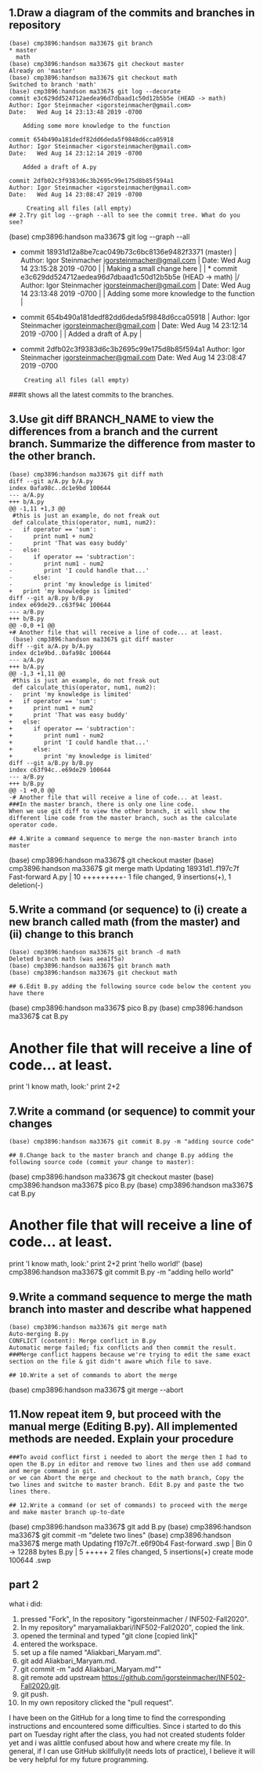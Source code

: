 ## 1.Draw a diagram of the commits and branches in repository
```
(base) cmp3896:handson ma3367$ git branch
* master
  math
(base) cmp3896:handson ma3367$ git checkout master
Already on 'master'
(base) cmp3896:handson ma3367$ git checkout math
Switched to branch 'math'
(base) cmp3896:handson ma3367$ git log --decorate
commit e3c629dd524712aedea96d7dbaad1c50d12b5b5e (HEAD -> math)
Author: Igor Steinmacher <igorsteinmacher@gmail.com>
Date:   Wed Aug 14 23:13:48 2019 -0700

    Adding some more knowledge to the function

commit 654b490a181dedf82dd6deda5f9848d6cca05918
Author: Igor Steinmacher <igorsteinmacher@gmail.com>
Date:   Wed Aug 14 23:12:14 2019 -0700

    Added a draft of A.py

commit 2dfb02c3f9383d6c3b2695c99e175d8b85f594a1
Author: Igor Steinmacher <igorsteinmacher@gmail.com>
Date:   Wed Aug 14 23:08:47 2019 -0700

     Creating all files (all empty)
## 2.Try git log --graph --all to see the commit tree. What do you see?
```
(base) cmp3896:handson ma3367$ git log --graph --all
* commit 18931d12a8be7cac049b73c6bc8136e9482f3371 (master)
| Author: Igor Steinmacher <igorsteinmacher@gmail.com>
| Date:   Wed Aug 14 23:15:28 2019 -0700
|
|     Making a small change here
|
| * commit e3c629dd524712aedea96d7dbaad1c50d12b5b5e (HEAD -> math)
|/  Author: Igor Steinmacher <igorsteinmacher@gmail.com>
|   Date:   Wed Aug 14 23:13:48 2019 -0700
|
|       Adding some more knowledge to the function
|
* commit 654b490a181dedf82dd6deda5f9848d6cca05918
| Author: Igor Steinmacher <igorsteinmacher@gmail.com>
| Date:   Wed Aug 14 23:12:14 2019 -0700
|
|     Added a draft of A.py
|
* commit 2dfb02c3f9383d6c3b2695c99e175d8b85f594a1
  Author: Igor Steinmacher <igorsteinmacher@gmail.com>
  Date:   Wed Aug 14 23:08:47 2019 -0700

       Creating all files (all empty)
###It shows all the latest commits to the branches.      
## 3.Use git diff BRANCH_NAME to view the differences from a branch and the current branch. Summarize the difference from master to the other branch.
```
(base) cmp3896:handson ma3367$ git diff math
diff --git a/A.py b/A.py
index 0afa98c..dc1e9bd 100644
--- a/A.py
+++ b/A.py
@@ -1,11 +1,3 @@
 #this is just an example, do not freak out
 def calculate_this(operator, num1, num2):
-   if operator == 'sum':
-      print num1 + num2
-      print 'That was easy buddy'
-   else:
-      if operator == 'subtraction':
-         print num1 - num2
-         print 'I could handle that...'
-      else:
-         print 'my knowledge is limited'
+   print 'my knowledge is limited'     
diff --git a/B.py b/B.py
index e69de29..c63f94c 100644
--- a/B.py
+++ b/B.py
@@ -0,0 +1 @@
+# Another file that will receive a line of code... at least.
 (base) cmp3896:handson ma3367$ git diff master
diff --git a/A.py b/A.py
index dc1e9bd..0afa98c 100644
--- a/A.py
+++ b/A.py
@@ -1,3 +1,11 @@
 #this is just an example, do not freak out
 def calculate_this(operator, num1, num2):
-   print 'my knowledge is limited'     
+   if operator == 'sum':
+      print num1 + num2
+      print 'That was easy buddy'
+   else:
+      if operator == 'subtraction':
+         print num1 - num2
+         print 'I could handle that...'
+      else:
+         print 'my knowledge is limited'
diff --git a/B.py b/B.py
index c63f94c..e69de29 100644
--- a/B.py
+++ b/B.py
@@ -1 +0,0 @@
-# Another file that will receive a line of code... at least.
###In the master branch, there is only one line code. 
When we use git diff to view the other branch, it will show the different line code from the master branch, such as the calculate operator code. 

## 4.Write a command sequence to merge the non-master branch into master
```
(base) cmp3896:handson ma3367$ git checkout master
(base) cmp3896:handson ma3367$ git merge math
Updating 18931d1..f197c7f 
Fast-forward
 A.py | 10 +++++++++-
 1 file changed, 9 insertions(+), 1 deletion(-)


## 5.Write a command (or sequence) to (i) create a new branch called math (from the master) and (ii) change to this branch
```
(base) cmp3896:handson ma3367$ git branch -d math
Deleted branch math (was aea1f5a)
(base) cmp3896:handson ma3367$ git branch math
(base) cmp3896:handson ma3367$ git checkout math

## 6.Edit B.py adding the following source code below the content you have there
```
(base) cmp3896:handson ma3367$ pico B.py
(base) cmp3896:handson ma3367$ cat B.py
# Another file that will receive a line of code... at least.
print 'I know math, look:'
print 2+2


## 7.Write a command (or sequence) to commit your changes
```
(base) cmp3896:handson ma3367$ git commit B.py -m "adding source code"

## 8.Change back to the master branch and change B.py adding the following source code (commit your change to master):
```
(base) cmp3896:handson ma3367$ git checkout master
(base) cmp3896:handson ma3367$ pico B.py
(base) cmp3896:handson ma3367$ cat B.py
# Another file that will receive a line of code... at least.
print 'I know math, look:'
print 2+2
print 'hello world!'
(base) cmp3896:handson ma3367$ git commit B.py -m "adding hello world"

## 9.Write a command sequence to merge the math branch into master and describe what happened
```
(base) cmp3896:handson ma3367$ git merge math
Auto-merging B.py
CONFLICT (content): Merge conflict in B.py
Automatic merge failed; fix conflicts and then commit the result.
###Merge conflict happens because we're trying to edit the same exact section on the file & git didn't aware which file to save.

## 10.Write a set of commands to abort the merge
```
(base) cmp3896:handson ma3367$ git merge --abort

## 11.Now repeat item 9, but proceed with the manual merge (Editing B.py). All implemented methods are needed. Explain your procedure
```
###To avoid conflict first i needed to abort the merge then I had to open the B.py in editor and remove two lines and then use add command and merge command in git. 
or we can Abort the merge and checkout to the math branch, Copy the two lines and switche to master branch. Edit B.py and paste the two lines there. 

## 12.Write a command (or set of commands) to proceed with the merge and make master branch up-to-date
```
(base) cmp3896:handson ma3367$ git add B.py
(base) cmp3896:handson ma3367$ git commit -m "delete two lines"
(base) cmp3896:handson ma3367$ merge math
Updating f197c7f..e6f90b4
Fast-forward
 .swp | Bin 0 -> 12288 bytes
 B.py |   5 +++++
 2 files changed, 5 insertions(+)
 create mode 100644 .swp



## part 2
what i did:
1. pressed "Fork", In the repository "igorsteinmacher / INF502-Fall2020".
2. In my repository" maryamaliakbari/INF502-Fall2020", copied the link.
3. opened the terminal and typed "git clone [copied link]"
4. entered the workspace.
5. set up a file named "Aliakbari_Maryam.md".
6. git add Aliakbari_Maryam.md.
7. git commit -m "add Aliakbari_Maryam.md""
8. git remote add upstream https://github.com/igorsteinmacher/INF502-Fall2020.git.
9. git push.
9. In my own repository clicked the "pull request".

I have been on the GitHub for a long time to find the corresponding instructions and encountered some difficulties. Since i started to do this part on Tuesday right after the class, you had not created students folder yet and i was alittle confused about how and where create my file.
In general, if I can use GitHub skillfully(it needs lots of practice), I believe it will be very helpful for my future programming.
